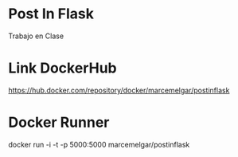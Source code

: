 # Post In Flask
Trabajo en Clase
# Link DockerHub
https://hub.docker.com/repository/docker/marcemelgar/postinflask

# Docker Runner
docker run -i -t -p 5000:5000 marcemelgar/postinflask
